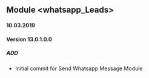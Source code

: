 ## Module <whatsapp_Leads>

#### 10.03.2019
#### Version 13.0.1.0.0
##### ADD
- Initial commit for Send Whatsapp Message Module
